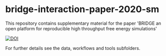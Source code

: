 # bridge-interaction-paper-2020-sm

This repository contains supplementary material for the paper 'BRIDGE an open platform for reproducible high throughput free energy simulations'

[![DOI](https://zenodo.org/badge/260474701.svg)](https://zenodo.org/badge/latestdoi/260474701)

For further details see the data, workflows and tools subfolders. 

